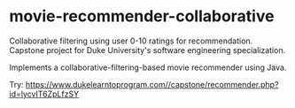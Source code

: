 # movie-recommender-collaborative
Collaborative filtering using user 0-10 ratings for recommendation.
Capstone project for Duke University's software engineering specialization.

Implements a collaborative-filtering-based movie recommender using Java.


Try: https://www.dukelearntoprogram.com//capstone/recommender.php?id=lycvIT6ZpLfzSY
